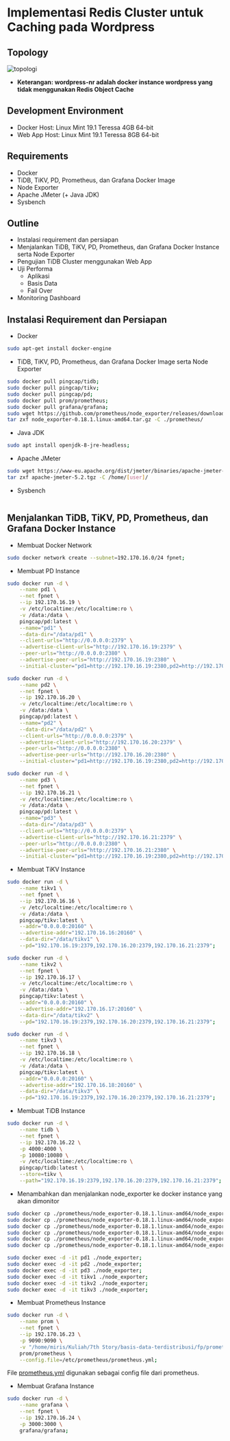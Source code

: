 # Implementasi Redis Cluster untuk Caching pada Wordpress #
## Topology ##
![topologi](topologi.png)
- **Keterangan: wordpress-nr adalah docker instance wordpress yang tidak menggunakan Redis Object Cache**

## Development Environment ##
- Docker Host: Linux Mint 19.1 Teressa 4GB 64-bit
- Web App Host: Linux Mint 19.1 Teressa 8GB 64-bit

## Requirements ##
- Docker
- TiDB, TiKV, PD, Prometheus, dan Grafana Docker Image
- Node Exporter
- Apache JMeter (+ Java JDK)
- Sysbench

## Outline ##
- Instalasi requirement dan persiapan
- Menjalankan TiDB, TiKV, PD, Prometheus, dan Grafana Docker Instance serta Node Exporter
- Pengujian TiDB Cluster menggunakan Web App
- Uji Performa
  - Aplikasi
  - Basis Data
  - Fail Over
- Monitoring Dashboard

## Instalasi Requirement dan Persiapan ##
- Docker
 ```bash
sudo apt-get install docker-engine
 ```
- TiDB, TiKV, PD, Prometheus, dan Grafana Docker Image serta Node Exporter
 ```bash
sudo docker pull pingcap/tidb;
sudo docker pull pingcap/tikv;
sudo docker pull pingcap/pd;
sudo docker pull prom/prometheus;
sudo docker pull grafana/grafana;
sudo wget https://github.com/prometheus/node_exporter/releases/download/v0.18.1/node_exporter-0.18.1.linux-amd64.tar.gz
tar zxf node_exporter-0.18.1.linux-amd64.tar.gz -C ./prometheus/
 ```

- Java JDK
```bash
sudo apt install openjdk-8-jre-headless;
```

- Apache JMeter
```bash
sudo wget https://www-eu.apache.org/dist/jmeter/binaries/apache-jmeter-5.2.tgz;
tar zxf apache-jmeter-5.2.tgz -C /home/[user]/
```

- Sysbench
```bash

```

## Menjalankan TiDB, TiKV, PD, Prometheus, dan Grafana Docker Instance ##
- Membuat Docker Network
```bash
sudo docker network create --subnet=192.170.16.0/24 fpnet;
```

- Membuat PD Instance
```bash
sudo docker run -d \
    --name pd1 \
    --net fpnet \
    --ip 192.170.16.19 \
    -v /etc/localtime:/etc/localtime:ro \
    -v /data:/data \
    pingcap/pd:latest \
    --name="pd1" \
    --data-dir="/data/pd1" \
    --client-urls="http://0.0.0.0:2379" \
    --advertise-client-urls="http://192.170.16.19:2379" \
    --peer-urls="http://0.0.0.0:2380" \
    --advertise-peer-urls="http://192.170.16.19:2380" \
    --initial-cluster="pd1=http://192.170.16.19:2380,pd2=http://192.170.16.20:2380,pd3=http://192.170.16.21:2380";

sudo docker run -d \
    --name pd2 \
    --net fpnet \
    --ip 192.170.16.20 \
    -v /etc/localtime:/etc/localtime:ro \
    -v /data:/data \
    pingcap/pd:latest \
    --name="pd2" \
    --data-dir="/data/pd2" \
    --client-urls="http://0.0.0.0:2379" \
    --advertise-client-urls="http://192.170.16.20:2379" \
    --peer-urls="http://0.0.0.0:2380" \
    --advertise-peer-urls="http://192.170.16.20:2380" \
    --initial-cluster="pd1=http://192.170.16.19:2380,pd2=http://192.170.16.20:2380,pd3=http://192.170.16.21:2380";

sudo docker run -d \
    --name pd3 \
    --net fpnet \
    --ip 192.170.16.21 \
    -v /etc/localtime:/etc/localtime:ro \
    -v /data:/data \
    pingcap/pd:latest \
    --name="pd3" \
    --data-dir="/data/pd3" \
    --client-urls="http://0.0.0.0:2379" \
    --advertise-client-urls="http://192.170.16.21:2379" \
    --peer-urls="http://0.0.0.0:2380" \
    --advertise-peer-urls="http://192.170.16.21:2380" \
    --initial-cluster="pd1=http://192.170.16.19:2380,pd2=http://192.170.16.20:2380,pd3=http://192.170.16.21:2380";
```

- Membuat TiKV Instance
```bash
sudo docker run -d \
    --name tikv1 \
    --net fpnet \
    --ip 192.170.16.16 \
    -v /etc/localtime:/etc/localtime:ro \
    -v /data:/data \
    pingcap/tikv:latest \
    --addr="0.0.0.0:20160" \
    --advertise-addr="192.170.16.16:20160" \
    --data-dir="/data/tikv1" \
    --pd="192.170.16.19:2379,192.170.16.20:2379,192.170.16.21:2379";

sudo docker run -d \
    --name tikv2 \
    --net fpnet \
    --ip 192.170.16.17 \
    -v /etc/localtime:/etc/localtime:ro \
    -v /data:/data \
    pingcap/tikv:latest \
    --addr="0.0.0.0:20160" \
    --advertise-addr="192.170.16.17:20160" \
    --data-dir="/data/tikv2" \
    --pd="192.170.16.19:2379,192.170.16.20:2379,192.170.16.21:2379";

sudo docker run -d \
    --name tikv3 \
    --net fpnet \
    --ip 192.170.16.18 \
    -v /etc/localtime:/etc/localtime:ro \
    -v /data:/data \
    pingcap/tikv:latest \
    --addr="0.0.0.0:20160" \
    --advertise-addr="192.170.16.18:20160" \
    --data-dir="/data/tikv3" \
    --pd="192.170.16.19:2379,192.170.16.20:2379,192.170.16.21:2379";
```

- Membuat TiDB Instance
```bash
sudo docker run -d \
    --name tidb \
    --net fpnet \
    --ip 192.170.16.22 \
    -p 4000:4000 \
    -p 10080:10080 \
    -v /etc/localtime:/etc/localtime:ro \
    pingcap/tidb:latest \
    --store=tikv \
    --path="192.170.16.19:2379,192.170.16.20:2379,192.170.16.21:2379";
```

- Menambahkan dan menjalankan node_exporter ke docker instance yang akan dimonitor
```bash
sudo docker cp ./prometheus/node_exporter-0.18.1.linux-amd64/node_exporter pd1:/;
sudo docker cp ./prometheus/node_exporter-0.18.1.linux-amd64/node_exporter pd2:/;
sudo docker cp ./prometheus/node_exporter-0.18.1.linux-amd64/node_exporter pd3:/;
sudo docker cp ./prometheus/node_exporter-0.18.1.linux-amd64/node_exporter tikv1:/;
sudo docker cp ./prometheus/node_exporter-0.18.1.linux-amd64/node_exporter tikv2:/;
sudo docker cp ./prometheus/node_exporter-0.18.1.linux-amd64/node_exporter tikv3:/;

sudo docker exec -d -it pd1 ./node_exporter;
sudo docker exec -d -it pd2 ./node_exporter;
sudo docker exec -d -it pd3 ./node_exporter;
sudo docker exec -d -it tikv1 ./node_exporter;
sudo docker exec -d -it tikv2 ./node_exporter;
sudo docker exec -d -it tikv3 ./node_exporter;
```

- Membuat Prometheus Instance
```bash
sudo docker run -d \
    --name prom \
    --net fpnet \
    --ip 192.170.16.23 \
    -p 9090:9090 \
    -v "/home/miris/Kuliah/7th Story/basis-data-terdistribusi/fp/prometheus/prometheus.yml:/etc/prometheus/prometheus.yml" \
    prom/prometheus \
    --config.file=/etc/prometheus/prometheus.yml;
```
File [prometheus.yml](prometheus/prometheus.yml) digunakan sebagai config file dari prometheus.

- Membuat Grafana Instance
```bash
sudo docker run -d \
    --name grafana \
    --net fpnet \
    --ip 192.170.16.24 \
    -p 3000:3000 \
    grafana/grafana;
```

